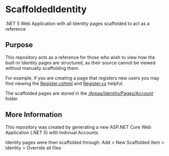 # ScaffoldedIdentity
.NET 5 Web Application with all Identity pages scaffolded to act as a reference 

## Purpose
This repository acts as a reference for those who wish to view how the built-in Identity pages are structured, as their source cannot be viewed without manually scaffolding them.

For example, if you are creating a page that registers new users you may find viewing the [Register.cshtml](https://github.com/GregLahaye/ScaffoldedIdentity/blob/master/ScaffoldedIdentity/Areas/Identity/Pages/Account/Register.cshtml) and [Register.cs](https://github.com/GregLahaye/ScaffoldedIdentity/blob/master/ScaffoldedIdentity/Areas/Identity/Pages/Account/Register.cshtml.cs) helpful.

The scaffolded pages are stored in the [/Areas/Identity/Pages/Account](https://github.com/GregLahaye/ScaffoldedIdentity/tree/master/ScaffoldedIdentity/Areas/Identity/Pages/Account) folder

## More Information
This repository was created by generating a new ASP.NET Core Web Application (.NET 5) with Indiviual Accounts.

Identity pages were then scaffolded through: Add > New Scaffolded Item > Identity > Override all files
